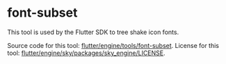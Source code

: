 # font-subset

This tool is used by the Flutter SDK to tree shake icon fonts.

Source code for this tool: [flutter/engine/tools/font-subset](https://github.com/flutter/engine/tree/e85ea0e79c6d894c120cda4ee8ee10fe6745e187/tools/font-subset).
License for this tool: [flutter/engine/sky/packages/sky_engine/LICENSE](https://github.com/flutter/engine/tree/e85ea0e79c6d894c120cda4ee8ee10fe6745e187/sky/packages/sky_engine/LICENSE).
